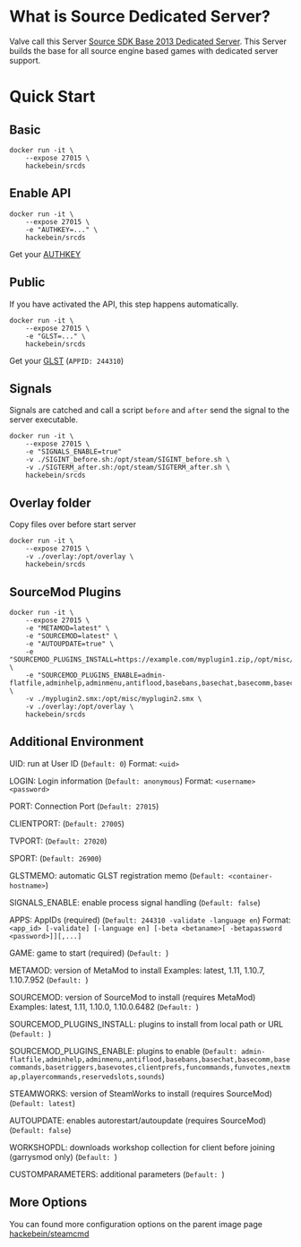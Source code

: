 # What is Source Dedicated Server?

Valve call this Server [Source SDK Base 2013 Dedicated Server](https://steamdb.info/app/244310/). This Server builds the base for all source engine based games with dedicated server support.

# Quick Start

## Basic

```
docker run -it \
    --expose 27015 \
    hackebein/srcds
```

## Enable API

```
docker run -it \
    --expose 27015 \
    -e "AUTHKEY=..." \
    hackebein/srcds
```
Get your [AUTHKEY](http://steamcommunity.com/dev/apikey)

## Public
If you have activated the API, this step happens automatically.

```
docker run -it \
    --expose 27015 \
    -e "GLST=..." \
    hackebein/srcds
```

Get your [GLST](http://steamcommunity.com/dev/managegameservers) (`APPID: 244310`)

## Signals

Signals are catched and call a script `before` and `after` send the signal to the server executable.

```
docker run -it \
    --expose 27015 \
    -e "SIGNALS_ENABLE=true"
    -v ./SIGINT_before.sh:/opt/steam/SIGINT_before.sh \
    -v ./SIGTERM_after.sh:/opt/steam/SIGTERM_after.sh \
    hackebein/srcds
```

## Overlay folder

Copy files over before start server

```
docker run -it \
    --expose 27015 \
    -v ./overlay:/opt/overlay \
    hackebein/srcds
```

## SourceMod Plugins

```
docker run -it \
    --expose 27015 \
    -e "METAMOD=latest" \
    -e "SOURCEMOD=latest" \
    -e "AUTOUPDATE=true" \
    -e "SOURCEMOD_PLUGINS_INSTALL=https://example.com/myplugin1.zip,/opt/misc/myplugin2.smx" \
    -e "SOURCEMOD_PLUGINS_ENABLE=admin-flatfile,adminhelp,adminmenu,antiflood,basebans,basechat,basecomm,basecommands,basetriggers,basevotes,clientprefs,funcommands,funvotes,myplugin1,myplugin2,nextmap,playercommands,reservedslots,sounds" \
    -v ./myplugin2.smx:/opt/misc/myplugin2.smx \
    -v ./overlay:/opt/overlay \
    hackebein/srcds
```

## Additional Environment

UID: run at User ID
(`Default: 0`)
Format: `<uid>`

LOGIN: Login information
(`Default: anonymous`)
Format: `<username> <password>`

PORT: Connection Port
(`Default: 27015`)

CLIENTPORT:
(`Default: 27005`)

TVPORT:
(`Default: 27020`)

SPORT:
(`Default: 26900`)

GLSTMEMO: automatic GLST registration memo
(`Default: <container-hostname>`)

SIGNALS_ENABLE: enable process signal handling
(`Default: false`)

APPS: AppIDs (required)
(`Default: 244310 -validate -language en`)
Format: `<app_id> [-validate] [-language en] [-beta <betaname>[ -betapassword <password>]][,...]`

GAME: game to start (required)
(`Default: `)

METAMOD: version of MetaMod to install
Examples: latest, 1.11, 1.10.7, 1.10.7.952
(`Default: `)

SOURCEMOD: version of SourceMod to install (requires MetaMod)
Examples: latest, 1.11, 1.10.0, 1.10.0.6482
(`Default: `)

SOURCEMOD_PLUGINS_INSTALL: plugins to install from local path or URL
(`Default: `)

SOURCEMOD_PLUGINS_ENABLE: plugins to enable
(`Default: admin-flatfile,adminhelp,adminmenu,antiflood,basebans,basechat,basecomm,basecommands,basetriggers,basevotes,clientprefs,funcommands,funvotes,nextmap,playercommands,reservedslots,sounds`)

STEAMWORKS: version of SteamWorks to install (requires SourceMod)
(`Default: latest`)

AUTOUPDATE: enables autorestart/autoupdate (requires SourceMod)
(`Default: false`)

WORKSHOPDL: downloads workshop collection for client before joining (garrysmod only)
(`Default: `)

CUSTOMPARAMETERS: additional parameters
(`Default: `)

## More Options

You can found more configuration options on the parent image page [hackebein/steamcmd](https://hub.docker.com/r/hackebein/steamcmd)
